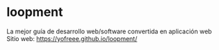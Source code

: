 # loopment
La mejor guía de desarrollo web/software convertida en aplicación web
Sitio web: https://yofreee.github.io/loopment/
